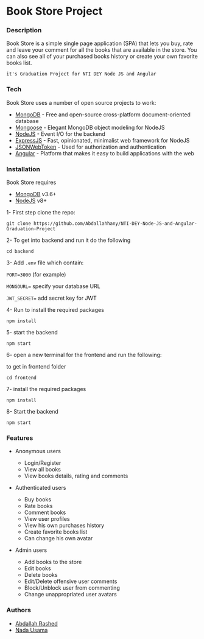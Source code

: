 # Book Store Project
### Description

Book Store is a simple single page application (SPA) that lets you buy, rate and leave your comment for all the books that are available in the store. You can also see all of your purchased books history or create your own favorite books list.

`it's Graduation Project for NTI DEY Node JS and Angular`
### Tech

Book Store uses a number of open source projects to work:
* [MongoDB](https://www.mongodb.com) - Free and open-source cross-platform document-oriented database
* [Mongoose](http://mongoosejs.com/index.html) - Elegant MongoDB object modeling for NodeJS
* [NodeJS](https://nodejs.org/en/) - Event I/O for the backend
* [ExpressJS](https://expressjs.com) - Fast, opinionated, minimalist web framework for NodeJS
* [JSONWebToken](https://jwt.io) - Used for authorization and authentication
* [Angular](https://angular.io) - Platform that makes it easy to build applications with the web

### Installation

Book Store requires
* [MongoDB](https://www.mongodb.com/download-center#community) v3.6+
* [NodeJS](https://nodejs.org/en/) v8+

1- First step clone the repo:

```
git clone https://github.com/Abdallahhany/NTI-DEY-Node-JS-and-Angular-Graduation-Project
```

2- To get into backend and run it do the following 

```
cd backend
```

3- Add `.env` file which contain:

`PORT=3000` (for example)

`MONGOURL=` specify your database URL

`JWT_SECRET=` add secret key for JWT

4- Run to install the required packages
```
npm install
``` 

5- start the backend
```
npm start
```

6- open a new terminal for the frontend and run the following:

to get in frontend folder
```
cd frontend
```
7- install the required packages
```
npm install
```
8- Start the backend
```
npm start
```

### Features

- Anonymous users
    - Login/Register
    - View all books
    - View books details, rating and comments

- Authenticated users
    - Buy books
    - Rate books
    - Comment books
    - View user profiles
    - View his own purchases history
    - Create favorite books list
    - Can change his own avatar

- Admin users
    - Add books to the store
    - Edit books
    - Delete books
    - Edit/Delete offensive user comments
    - Block/Unblock user from commenting
    - Change unappropriated user avatars
### Authors

* [Abdallah Rashed](https://github.com/Abdallahhany)
* [Nada Usama](https://github.com/nadausama17)

